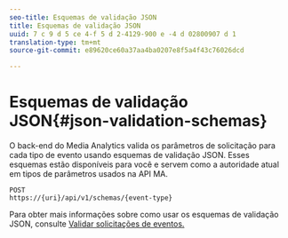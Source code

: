 ```yaml
---
seo-title: Esquemas de validação JSON
title: Esquemas de validação JSON
uuid: 7 c 9 d 5 ce 4-f 5 d 2-4129-900 e -4 d 02800907 d 1
translation-type: tm+mt
source-git-commit: e89620ce60a37aa4ba0207e8f5a4f43c76026dcd

---
```



# Esquemas de validação JSON{#json-validation-schemas}

O back-end do Media Analytics valida os parâmetros de solicitação para cada tipo de evento usando esquemas de validação JSON. Esses esquemas estão disponíveis para você e servem como a autoridade atual em tipos de parâmetros usados na API MA.

```
POST
https://{uri}/api/v1/schemas/{event-type}
```

Para obter mais informações sobre como usar os esquemas de validação JSON, consulte [Validar solicitações de eventos.](/help/media-collection-api/mc-api-impl/mc-api-validate-reqs.md)
